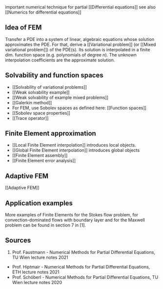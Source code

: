 important numerical technique for partial  [[Differential equations]]
see also [[Numerics for differential equations]]


## Idea of FEM
Transfer a PDE into a system of linear, algebraic equations whose solution approximates the PDE.
For that, derive a [[Variational problem]] (or [[Mixed variational problem]]) of the PDE(s). 
Its solution is interpolated in a finite dim. function space (e.g. polynomials of degree $n$).
The unknown interpolation coefficients are the approximate solution.


## Solvability and function spaces
- [[Solvability of variational problems]]
- [[Weak solvability example]]
- [[Weak solvability of example mixed problems]]
- [[Galerkin method]]
- For FEM, use Sobolev spaces as defined here: [[Function spaces]]
- [[Sobolev space properties]]
- [[Trace operator]]


## Finite Element approximation
- [[Local Finite Element interpolation]] introduces local objects.
- [[Global Finite Element interpolation]] introduces global objects
- [[Finite Element assembly]]
- [[Finite Element error analysis]]


## Adaptive FEM
[[Adaptive FEM]]


## Application examples
More examples of Finite Elements for the Stokes flow problem, for convection-dominated flows with boundary layer and for the Maxwell problem can be found in section 7 in [1].


## Sources
1. Prof. Faustmann - Numerical Methods for Partial Differential Equations, TU Wien lecture notes 2021
- Prof. Hiptmair - Numerical Methods for Partial Differential Equations, ETH lecture notes 2021
- Prof. Schöberl - Numerical Methods for Partial Differential Equations, TU Wien lecture notes 2020
